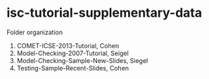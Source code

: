 # isc-tutorial-supplementary-data
Folder organization

1. COMET-ICSE-2013-Tutorial, Cohen
2. Model-Checking-2007-Tutorial, Seigel
3. Model-Checking-Sample-New-Slides, Siegel
4. Testing-Sample-Recent-Slides, Cohen